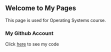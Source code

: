 ## Welcome to My Pages

This page is used for Operating Systems course.

### My Github Account

Click [here](https://github.com/amaliahanisa/os201) to see my code

